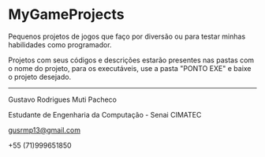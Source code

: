 # MyGameProjects
Pequenos projetos de jogos que faço por diversão ou para testar minhas habilidades como programador.

Projetos com seus códigos e descrições estarão presentes nas pastas com o nome do projeto, para os executáveis, use a pasta "PONTO EXE" e baixe o projeto desejado.

-------------------------------------------------------------

Gustavo Rodrigues Muti Pacheco

Estudante de Engenharia da Computação - Senai CIMATEC

gusrmp13@gmail.com

+55 (71)999651850

